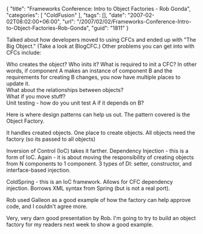 {
	"title": "Frameworks Conference: Intro to Object Factories - Rob Gonda",
	"categories": [
		"ColdFusion"
	],
	"tags": [],
	"date": "2007-02-02T08:02:00+06:00",
	"url": "/2007/02/02/Frameworks-Conference-Intro-to-Object-Factories-Rob-Gonda",
	"guid": "1811"
}

Talked about how developers moved to using CFCs and ended up with "The Big Object." (Take a look at BlogCFC.) 
Other problems you can get into with CFCs include:
<!--more-->
Who creates the object? Who inits it? What is required to init a CFC? In other words, if component A makes an instance of component B and the requirements for creating B changes, you now have multiple places to update it.<br>
What about the relationships between objects?<br>
What if you move stuff?<br>
Unit testing - how do you unit test A if it depends on B? 

Here is where design patterns can help us out. The pattern covered is the Object Factory. 

It handles created objects. One place to create objects. All objects need the factory (so its passed to all objects)

Inversion of Control (IoC) takes it farther. Dependency Injection - this is a form of IoC. Again - it is about moving the responsibility of creating objects from N components to 1 component. 3 types of DI: setter, constructor, and interface-based injection. 

ColdSpring - this is an IoC framework. Allows for CFC dependency injection. Borrows XML syntax from Spring (but is not a real port).

Rob used Galleon as a good example of how the factory can help approve code, and I couldn't agree more. 

Very, very darn good presentation by Rob. I'm going to try to build an object factory for my readers next week to show a good example.